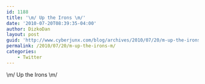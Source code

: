 ```yaml
---
id: 1188
title: '\m/ Up the Irons \m/'
date: '2010-07-20T08:39:35-04:00'
author: DizkoDan
layout: post
guid: 'http://www.cyberjunx.com/blog/archives/2010/07/20/m-up-the-irons-m/'
permalink: /2010/07/20/m-up-the-irons-m/
categories:
    - Twitter
---
```


\\m/ Up the Irons \\m/